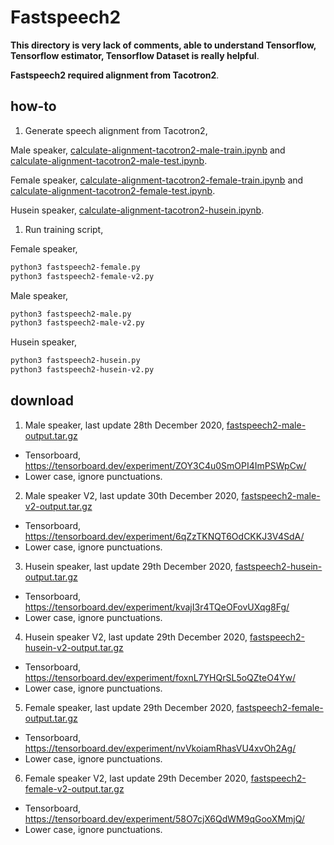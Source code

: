 # Fastspeech2

**This directory is very lack of comments, able to understand Tensorflow, Tensorflow estimator, Tensorflow Dataset is really helpful**.

**Fastspeech2 required alignment from Tacotron2**.

## how-to

1. Generate speech alignment from Tacotron2, 

Male speaker, [calculate-alignment-tacotron2-male-train.ipynb](calculate-alignment-tacotron2-male-train.ipynb) and [calculate-alignment-tacotron2-male-test.ipynb](calculate-alignment-tacotron2-male-test.ipynb]).

Female speaker, [calculate-alignment-tacotron2-female-train.ipynb](calculate-alignment-tacotron2-female-train.ipynb) and [calculate-alignment-tacotron2-female-test.ipynb](calculate-alignment-tacotron2-female-test.ipynb]).

Husein speaker, [calculate-alignment-tacotron2-husein.ipynb](calculate-alignment-tacotron2-husein.ipynb).

1. Run training script,

Female speaker,

```bash
python3 fastspeech2-female.py
python3 fastspeech2-female-v2.py
```

Male speaker,

```bash
python3 fastspeech2-male.py
python3 fastspeech2-male-v2.py
```

Husein speaker,

```bash
python3 fastspeech2-husein.py
python3 fastspeech2-husein-v2.py
```

## download

1. Male speaker, last update 28th December 2020, [fastspeech2-male-output.tar.gz](https://f000.backblazeb2.com/file/malaya-speech-model/pretrained/fastspeech2-male-output.tar.gz)

  - Tensorboard, https://tensorboard.dev/experiment/ZOY3C4u0SmOPI4ImPSWpCw/
  - Lower case, ignore punctuations.

2. Male speaker V2, last update 30th December 2020, [fastspeech2-male-v2-output.tar.gz](https://f000.backblazeb2.com/file/malaya-speech-model/pretrained/fastspeech2-male-output.tar.gz)

  - Tensorboard, https://tensorboard.dev/experiment/6qZzTKNQT6OdCKKJ3V4SdA/
  - Lower case, ignore punctuations.

3. Husein speaker, last update 29th December 2020, [fastspeech2-husein-output.tar.gz](https://f000.backblazeb2.com/file/malaya-speech-model/pretrained/fastspeech2-husein-output.tar.gz)

  - Tensorboard, https://tensorboard.dev/experiment/kvajI3r4TQeOFovUXqg8Fg/
  - Lower case, ignore punctuations.

4. Husein speaker V2, last update 29th December 2020, [fastspeech2-husein-v2-output.tar.gz](https://f000.backblazeb2.com/file/malaya-speech-model/pretrained/fastspeech2-husein-v2-output.tar.gz)

  - Tensorboard, https://tensorboard.dev/experiment/foxnL7YHQrSL5oQZteO4Yw/
  - Lower case, ignore punctuations.

5. Female speaker, last update 29th December 2020, [fastspeech2-female-output.tar.gz](https://f000.backblazeb2.com/file/malaya-speech-model/pretrained/fastspeech2-female-output.tar.gz)

  - Tensorboard, https://tensorboard.dev/experiment/nvVkoiamRhasVU4xvOh2Ag/
  - Lower case, ignore punctuations.

6. Female speaker V2, last update 29th December 2020, [fastspeech2-female-v2-output.tar.gz](https://f000.backblazeb2.com/file/malaya-speech-model/pretrained/fastspeech2-female-v2-output.tar.gz)

  - Tensorboard, https://tensorboard.dev/experiment/58O7cjX6QdWM9qGooXMmjQ/
  - Lower case, ignore punctuations.